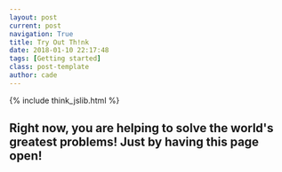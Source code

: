 ```yaml
---
layout: post
current: post
navigation: True
title: Try Out Th!nk
date: 2018-01-10 22:17:48
tags: [Getting started]
class: post-template
author: cade
---
```


{% include think_jslib.html %}


<h2>Right now, you are helping to solve the world's greatest problems! Just by having this page open!</h2>


<script>

var database = firebase.database();
var connected_ref = database.ref("connected_users/");

var my_ref = connected_ref.push();

google.charts.setOnLoadCallback(init_chart);

var chart_isinit = false;

var workload_size = 1000;


var connected_chart = {};

var connected_data = {};

var connected_options = {
    hAxis: {
        title: 'Time',
        viewWindow: {
            min: new Date(),
            max: new Date()
        },
    },
    vAxis: {
        title: 'Th!nk Users Connected',
        viewWindow: {
            min: 0
        }
    },
   // curveType: 'function'
};

function init_chart() {
    chart_isinit = true;

    connected_chart = new google.visualization.LineChart(document.getElementById('think_connected'));

    connected_data = new google.visualization.DataTable();
    connected_data.addColumn('date', 't');
    connected_data.addColumn('number', 'Users Connected');

    setInterval(update_connected, 1000 * .25);

}

function update_connected() {
    connected_ref.once('value').then(function (val) {
        var cdate = new Date();
        var ct = 0;
        for (key in val.val()) {
            person = val.val()[key];
            if (Math.abs(cdate.getTime() - person.timestamp) <= 2.5 * 1000) {
                ct += 1;
            } else {
                connected_ref.child(key).remove();
            }
        }
        my_ref.child("timestamp").set(cdate.getTime());

        //connected_data.addRows([[cdate, Math.floor(10 + Math.random() * 20)]]);
        connected_data.addRows([[cdate, ct]]);

        connected_options.hAxis.viewWindow.max = cdate;
        var diff_minutes = 1;
        connected_options.hAxis.viewWindow.min = new Date(cdate.getTime() - diff_minutes*60000);

        connected_chart.draw(connected_data, connected_options);
    });
}

function workload(recurse) {
    database.ref('primes').once('value').then(function (val) {
        var prime = 0;
        for (key in val.val()) {
            if (parseInt(key) >= prime) {
                prime = parseInt(key) + workload_size;
            }
        }

        console.log("working on block [" + prime + ", " + (prime + workload_size - 1) + "]");

        database.ref('primes/').child(prime).set(["to come"]);

        var res = [];

        for (var i = prime; i < prime + workload_size; i++) {
            res.push(is_prime(i));
        }

        database.ref('primes/').child(prime).set(res);

        if (recurse) setTimeout(function() {workload(true)}, 1000);
    });
}


function is_prime(x) {
    var y;
    if (x < 2) return false;
    if (x == 2) return true;
    if (x % 2 == 0) return false;
    for (y = 3; y * y <= x; y += 2) {
        if (x % y == 0) {
            return false;
        }
    }
    return true;
}



</script>


<div id="think_connected" style="width: 36em; height: 18em; float: right;"></div>




